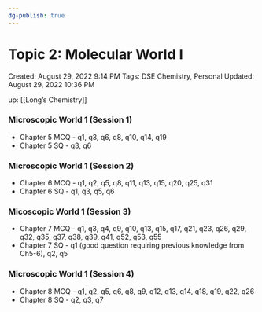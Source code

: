 ```yaml
---
dg-publish: true
---
```


# Topic 2: Molecular World I

Created: August 29, 2022 9:14 PM
Tags: DSE Chemistry, Personal
Updated: August 29, 2022 10:36 PM

up: [[Long’s Chemistry]] 

### **Microscopic World 1 (Session 1)**

- Chapter 5 MCQ - q1, q3, q6, q8, q10, q14, q19
- Chapter 5 SQ - q3, q6

### **Microscopic World 1 (Session 2)**

- Chapter 6 MCQ - q1, q2, q5, q8, q11, q13, q15, q20, q25, q31
- Chapter 6 SQ - q1, q3, q5, q6

### **Micoscopic World 1 (Session 3)**

- Chapter 7 MCQ - q1, q3, q4, q9, q10, q13, q15, q17, q21, q23, q26, q29, q32, q35, q37, q38, q39, q41, q52, q53, q55
- Chapter 7 SQ - q1 (good question requiring previous knowledge from Ch5-6), q2, q5

### Microscopic World 1 (Session 4)

- Chapter 8 MCQ - q1, q2, q5, q6, q8, q9, q12, q13, q14, q18, q19, q22, q26
- Chapter 8 SQ - q2, q3, q7
